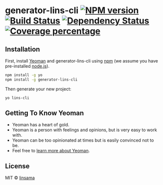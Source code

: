 # generator-lins-cli [![NPM version][npm-image]][npm-url] [![Build Status][travis-image]][travis-url] [![Dependency Status][daviddm-image]][daviddm-url] [![Coverage percentage][coveralls-image]][coveralls-url]
> 

## Installation

First, install [Yeoman](http://yeoman.io) and generator-lins-cli using [npm](https://www.npmjs.com/) (we assume you have pre-installed [node.js](https://nodejs.org/)).

```bash
npm install -g yo
npm install -g generator-lins-cli
```

Then generate your new project:

```bash
yo lins-cli
```

## Getting To Know Yeoman

 * Yeoman has a heart of gold.
 * Yeoman is a person with feelings and opinions, but is very easy to work with.
 * Yeoman can be too opinionated at times but is easily convinced not to be.
 * Feel free to [learn more about Yeoman](http://yeoman.io/).

## License

MIT © [linsama]()


[npm-image]: https://badge.fury.io/js/generator-lins-cli.svg
[npm-url]: https://npmjs.org/package/generator-lins-cli
[travis-image]: https://travis-ci.com/LinSAMA/generator-lins-cli.svg?branch=master
[travis-url]: https://travis-ci.com/LinSAMA/generator-lins-cli
[daviddm-image]: https://david-dm.org/LinSAMA/generator-lins-cli.svg?theme=shields.io
[daviddm-url]: https://david-dm.org/LinSAMA/generator-lins-cli
[coveralls-image]: https://coveralls.io/repos/LinSAMA/generator-lins-cli/badge.svg
[coveralls-url]: https://coveralls.io/r/LinSAMA/generator-lins-cli
